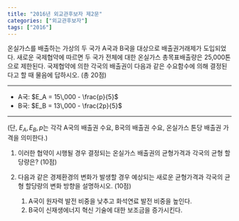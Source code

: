```yaml
---
title: "2016년 외교관후보자 제2문"
categories: ["외교관후보자"]
tags: ["2016"]
---
```


온실가스를 배출하는 가상의 두 국가 A국과 B국을 대상으로 배출권거래제가 도입되었다. 새로운 국제협약에 따르면 두 국가 전체에 대한 온실가스 총목표배출량은 25,000톤으로 제한된다. 국제협약에 의한 각국의 배출권이 다음과 같은 수요함수에 의해 결정된다고 할 때 물음에 답하시오. (총 20점)

---

- A국: $E_A = 15\,000 - \frac{p}{5}$  
- B국: $E_B = 13\,000 - \frac{2p}{5}$  

---

(단, $E_A, E_B, p$는 각각 A국의 배출권 수요, B국의 배출권 수요, 온실가스 톤당 배출권 가격을 의미한다.)

1) 이러한 협약이 시행될 경우 결정되는 온실가스 배출권의 균형가격과 각국의 균형 할당량은? (10점)

2) 다음과 같은 경제환경의 변화가 발생할 경우 예상되는 새로운 균형가격과 각국의 균형 할당량의 변화 방향을 설명하시오. (10점)  
   1) A국이 원자력 발전 비중을 낮추고 화석연료 발전 비중을 높인다.  
   2) B국이 신재생에너지 혁신 기술에 대한 보조금을 증가시킨다.  
